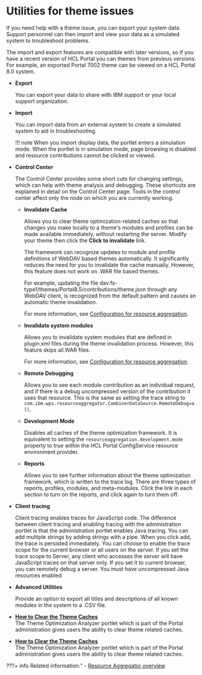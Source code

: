 # Utilities for theme issues

If you need help with a theme issue, you can export your system data. Support personnel can then import and view your data as a simulated system to troubleshoot problems.

The import and export features are compatible with later versions, so if you have a recent version of HCL Portal you can themes from previous versions. For example, an exported Portal 7002 theme can be viewed on a HCL Portal 8.0 system.

-   **Export**

    You can export your data to share with IBM support or your local support organization.

-   **Import**

    You can import data from an external system to create a simulated system to aid in troubleshooting.

    !!! note
        When you import display data, the portlet enters a simulation mode. When the portlet is in simulation mode, page browsing is disabled and resource contributions cannot be clicked or viewed.

-   **Control Center**

    The Control Center provides some short cuts for changing settings, which can help with theme analysis and debugging. These shortcuts are explained in detail on the Control Center page. Tools in the control center affect only the node on which you are currently working.

    -   **Invalidate Cache**

        Allows you to clear theme optimization-related caches so that changes you make locally to a theme's modules and profiles can be made available immediately, without restarting the server. Modify your theme then click the **Click to invalidate** link.

        The framework can recognize updates to module and profile definitions of WebDAV based themes automatically. It significantly reduces the need for you to invalidate the cache manually. However, this feature does not work on .WAR file based themes.

        For example, updating the file dav:fs-type1/themes/Portal8.5/contributions/theme.json through any WebDAV client, is recognized from the default pattern and causes an automatic theme invalidation.

        For more information, see [Configuration for resource aggregation](../../../customizing_theme/cfg_portal_theme_and_modules/config_res_agg.md).

    -   **Invalidate system modules**

        Allows you to invalidate system modules that are defined in plugin.xml files during the theme invalidation process. However, this feature skips all.WAR files.

        For more information, see [Configuration for resource aggregation](../../../customizing_theme/cfg_portal_theme_and_modules/config_res_agg.md).

    -   **Remote Debugging**

        Allows you to see each module contribution as an individual request, and if there is a debug uncompressed version of the contribution it uses that resource. This is the same as setting the trace string to `com.ibm.wps.resourceaggregator.CombinerDataSource.RemoteDebug=all`.

    -   **Development Mode**

        Disables all caches of the theme optimization framework. It is equivalent to setting the `resourceaggregation.development.mode` property to true within the HCL Portal ConfigService resource environment provider.

    -   **Reports**

        Allows you to see further information about the theme optimization framework, which is written to the trace log. There are three types of reports, profiles, modules, and meta-modules. Click the link in each section to turn on the reports, and click again to turn them off.

-   **Client tracing**

    Client tracing enables traces for JavaScript code. The difference between client tracing and enabling tracing with the administration portlet is that the administration portlet enables Java tracing. You can add multiple strings by adding strings with a pipe. When you click add, the trace is persisted immediately. You can choose to enable the trace scope for the current browser or all users on the server. If you set the trace scope to Server, any client who accesses the server will have JavaScript traces on that server only. If you set it to current browser, you can remotely debug a server. You must have uncompressed Java resources enabled.

-   **Advanced Utilities**

    Provide an option to export all titles and descriptions of all known modules in the system to a .CSV file.


-   **[How to Clear the Theme Caches](clear_themes_caches.md)**  
The Theme Optimization Analyzer portlet which is part of the Portal administration gives users the ability to clear theme related caches.
-   **[How to Clear the Theme Caches](clear_themes_caches.md)**  
The Theme Optimization Analyzer portlet which is part of the Portal administration gives users the ability to clear theme related caches.


???+ info Related information:"
    - [Resource Aggregator overview](../../themeopt_reso_agg.md)

